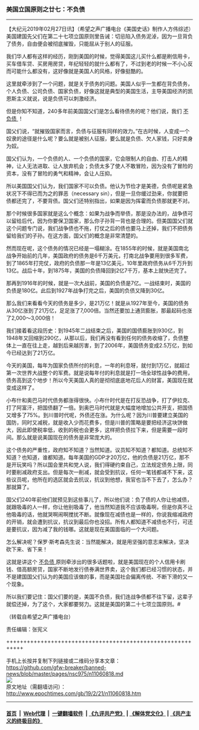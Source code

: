 ### 美国立国原则之廿七：不负债
------------------------

<p>
 【大纪元2019年02月27日讯】（希望之声广播电台《美国史话》制作人方伟综述）美国建国先父们在第二十七项立国原则里告诫：切忌陷入债务泥淖，因为一旦背负了债务，自由便会被彻底摧毁，只能屈从于别人的征服。
</p>
<p>
 我们华人都有这样的经历，刚到美国的时候，觉得美国这儿买什么都是刷信用卡，买车借车贷、买房用房贷，年纪轻轻的就什么都有了，不过到老的时候一不小心反而可能什么都没有，这好像就是美国人的风格，好像挺酷的。
</p>
<p>
 这里就牵涉到了一个问题，就是关于债务的问题。美国人似乎一生都在背负债务，个人负债、公司负债、国家负债，好像这就是典型的美国生活，主导美国经济的凯恩斯主义就说，说是负债可以刺激经济。
</p>
<p>
 但是你知不知道，240多年前美国国父们是怎么看待债务的呢？他们说，我们
 <a href="http://www.epochtimes.com/gb/tag/%E4%B8%8D%E8%B4%9F%E5%80%BA.html">
  不负债
 </a>
 ！
</p>
<p>
 国父们说，“就摧毁国家而言，负债与征服有同样的效力。”在古时候，人变成一个奴隶的途径是什么呢？要么就是被别人征服，要么就是负债、欠人家钱，只好卖身为奴。
</p>
<p>
 国父们认为，一个负债的人、一个负债的国家，它会限制人的自由、打击人的精神，让人无法进取、让人放弃机会；负债太多了使人不敢冒险，因为没有了冒险的资本，没有了冒险的勇气和精神，会让人压抑。
</p>
<p>
 所以美国国父们认为，我们国家不可以负债。他认为节俭才是美德，负债呢是紧急状况下不得已而为之的罪恶（necessary sin），但是一旦你缓过劲来，你就要把债都还完了，不要背债。国父们还特别指出，如果是因为挥霍而负债那就更不对。
</p>
<p>
 那个时候很多国家就是这么个概念：如果为战争而举债，那是没办法的，战争债可以留给后代，因为你要保卫国家，那么你子孙背一背也是合理的。但美国国父们就这个问题专门说，我们战争债也不拖，打仗之后的债也要马上还掉，我们不把债务留给我们的子孙。在这方面，国父们的概念是非常清楚的。
</p>
<p>
 然而现在呢，这个债务的情况已经是一塌糊涂。在1855年的时候，就是美国南北战争开始前的几年，美国政府的债务是6千万美元，打南北战争要用到很多军费，到了1865年打完仗，政府的负债那一年是13亿美元，10年里政府债务从6千万升到13亿。战后十年，到1875年，美国的负债降回到2亿7千万，基本上就快还完了。
</p>
<p>
 那再到1916年的时候，就是一次大战前，美国的负债是7亿。一战结束时，美国的负债是180亿。此后到1927年战争打完之后，美国的负债又降到30亿。
</p>
<p>
 那么我们来看看今天的债务是多少，是21万亿！就是从1927年至今，美国的债务从30亿涨到了21万亿，足足涨了7,000倍。当然还要加上通货膨胀，那最起码也涨了2,000～3,000倍！
</p>
<p>
 我们接着看这段历史：到1945年二战结束之后，美国的国债膨胀到930亿，到1948年又回缩到290亿，从那以后，我们再没有看到任何的债务收缩了，负债整体上一直在往上走，越到后来越厉害，到了2006年，美国债务变成2.5万亿，到如今已经达到了21万亿。
</p>
<p>
 今天的美国，每年为国家负债所付的利息，一年的利息呀，就付到1万亿，就超过第一次世界大战整个的军费。就是说每年付的利息就是打一场全球性战争的费用，债务高到这个地步！所以今天美国人真的是彻彻底底地花后人的财富，美国现在就变成这样了。
</p>
<p>
 小布什和奥巴马时代债务都涨得很快。小布什时代是在打反恐战争，打了伊拉克、打了阿富汗，把国债翻了一倍。到奥巴马时代就是大幅度地增加公共开支，把国债又增多了75%。到川普时代呢，外债还在涨。为什么呢？因为川普要建立美国的国防，同时又减税，就是收入少而花费多，但是川普的策略是要把经济这块饼做大，因此即使税率低，收到的税也会更多，这样把负债拉下来，但是需要一段时间。那么就是说美国现在的债务是非常庞大的。
</p>
<p>
 这个债务的严重性，政府知不知道？当然知道。议员知不知道？都知道。总统知不知道？也知道，谁都知道。每年美国的GDP才20万亿，他的负债是21万亿，那不是开玩笑吗？所以国会里共和党人说，我们得硬约束自己，立法规定债务上限，同时要削减政府支出。但是每次一削减，就会受到抗议，任何一笔钱都减不下来，这些议员呢，他所在的选区就会去抗议，抗议到他想，我官也当不下去了，怎么办？那就算了。
</p>
<p>
 国父们240年前他们就预见到这些事儿了，所以他们说：负了债的人你让他减债，就跟吸毒的人一样，你让他别吸毒了，他当然知道我不应该吸毒啊，但是你真不让他吸毒的话，他就哭啊闹啊搅扰不断。就像现在减债也是一样的，你说我缩减政府的开销，就会遭到抗议，抗议到最后你也没招。所有人都知道不减债也不行，可还是要抗议，因为减了我的钱哪。这就是现在美国面临的一个大问题。
</p>
<p>
 怎么解决呢？保罗‧斯考森先生说：当然能解决，就是用坚强的意志来解决，坚决砍下来、省下来！
</p>
<p>
 这就是讲这个
 <a href="http://www.epochtimes.com/gb/tag/%E4%B8%8D%E8%B4%9F%E5%80%BA.html">
  不负债
 </a>
 原则牵涉出的很多话题啦，就是美国现在的个人信用卡刷钱、借高额房贷，国家不断地发行债券满世界卖，这个我们都已经习惯的状态，并不是建国国父们认为的美国应该做的事，而是美国社会偏离传统、不断下滑的又一个现象。
</p>
<p>
 所以我们要记住：国父们要的是，美国不负债，我们连战争债都不往下留，这辈子就偿还掉，为了这个，大家都要努力。这就是美国的第二十七项立国原则。#
</p>
<p>
 （转载自希望之声广播电台）
</p>
<p>
 责任编辑：张宪义
</p>

+++++++++++++++++++++++++++++++++++++++++++++++++++++++++++<br/><br/>
手机上长按并复制下列链接或二维码分享本文章：<br/>
https://github.com/gfw-breaker/banned-news/blob/master/pages/nsc975/n11060818.md <br/>
<a href='https://github.com/gfw-breaker/banned-news/blob/master/pages/nsc975/n11060818.md'><img src='https://github.com/gfw-breaker/banned-news/blob/master/pages/nsc975/n11060818.md.png'/></a> <br/>
原文地址（需翻墙访问）：http://www.epochtimes.com/gb/19/2/21/n11060818.htm


------------------------
#### [首页](https://github.com/gfw-breaker/banned-news/blob/master/README.md) &nbsp;|&nbsp; [Web代理](https://github.com/labour-camp/helloworld) &nbsp;|&nbsp; [一键翻墙软件](https://github.com/gfw-breaker/nogfw/blob/master/README.md) &nbsp;| [《九评共产党》](https://github.com/gfw-breaker/9ping.md/blob/master/README.md#九评之一评共产党是什么) | [《解体党文化》](https://github.com/gfw-breaker/jtdwh.md/blob/master/README.md) | [《共产主义的终极目的》](https://github.com/gfw-breaker/gczydzjmd.md/blob/master/README.md)

